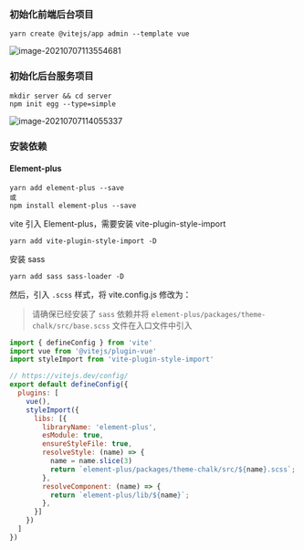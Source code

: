 ### 初始化前端后台项目

```shell
yarn create @vitejs/app admin --template vue
```

![image-20210707113554681](D:\Leon\Github\CloudNote\4.项目\2.vue3+admin\images\image-20210707113554681.png)



### 初始化后台服务项目

```shell
mkdir server && cd server
npm init egg --type=simple
```



![image-20210707114055337](D:\Leon\Github\CloudNote\4.项目\2.vue3+admin\images\image-20210707114055337.png)



### 安装依赖

#### Element-plus

```shell
yarn add element-plus --save
或
npm install element-plus --save
```

vite 引入 Element-plus，需要安装 vite-plugin-style-import

```shell
yarn add vite-plugin-style-import -D
```

安装 sass

```shell
yarn add sass sass-loader -D
```

然后，引入 `.scss` 样式，将 vite.config.js 修改为：

> 请确保已经安装了 `sass` 依赖并将 `element-plus/packages/theme-chalk/src/base.scss` 文件在入口文件中引入

```js
import { defineConfig } from 'vite'
import vue from '@vitejs/plugin-vue'
import styleImport from 'vite-plugin-style-import'

// https://vitejs.dev/config/
export default defineConfig({
  plugins: [
    vue(),
    styleImport({
      libs: [{
        libraryName: 'element-plus',
        esModule: true,
        ensureStyleFile: true,
        resolveStyle: (name) => {
          name = name.slice(3)
          return `element-plus/packages/theme-chalk/src/${name}.scss`;
        },
        resolveComponent: (name) => {
          return `element-plus/lib/${name}`;
        },
      }]
    })
  ]
})
```